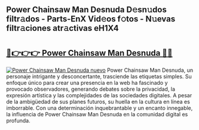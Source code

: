 ## Power Chainsaw Man Desnuda D𝚎sn𝚞dos filtr𝚊dos - Parts-EnX Vid𝚎os f𝚘tos - N𝚞evas filtr𝚊ciones atr𝚊ctivas eH1X4

# <h2><a href="http://mbcxae.tromn.icu/?c=Power+Chainsaw+Man+Desnuda">🔗👉👉👉 Power Chainsaw Man Desnuda 🔗🔗</a></h2>

[![Power Chainsaw Man Desnuda nuevo](https://i.imgur.com/pEAQMta.gif)](http://mbcxae.tromn.icu/?c=Power+Chainsaw+Man+Desnuda)
Power Chainsaw Man Desnuda, un personaje intrigante y desconcertante, trasciende las etiquetas simples. Su enfoque único para crear una presencia en la web ha fascinado y provocado observadores, generando debates sobre la privacidad, la expresión artística y las complejidades de las sociedades digitales. A pesar de la ambigüedad de sus planes futuros, su huella en la cultura en línea es imborrable. Con una determinación inquebrantable y un encanto innegable, la influencia de Power Chainsaw Man Desnuda en la comunidad digital es profunda.
